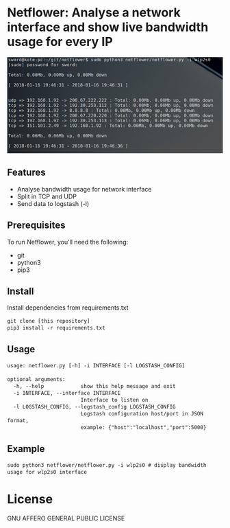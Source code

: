 # Netflower: Analyse a network interface and show live bandwidth usage for every IP
![Demo](./docs/screenshots/netflower.png)

## Features
- Analyse bandwidth usage for network interface
- Split in TCP and UDP
- Send data to logstash (-l)

## Prerequisites
To run Netflower, you'll need the following:
- git
- python3
- pip3

## Install 
Install dependencies from requirements.txt
```
git clone [this repository]
pip3 install -r requirements.txt
```

##  Usage
```
usage: netflower.py [-h] -i INTERFACE [-l LOGSTASH_CONFIG]

optional arguments:
  -h, --help            show this help message and exit
  -i INTERFACE, --interface INTERFACE
                        Interface to listen on
  -l LOGSTASH_CONFIG, --logstash_config LOGSTASH_CONFIG
                        Logstash configuration host/port in JSON format,
                        example: {"host":"localhost","port":5000}
```

##  Example
```
sudo python3 netflower/netflower.py -i wlp2s0 # display bandwidth usage for wlp2s0 interface
```

# License
GNU AFFERO GENERAL PUBLIC LICENSE
